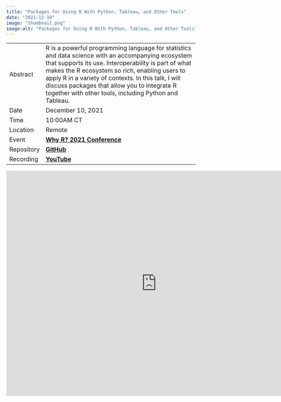 ```yaml
---
title: "Packages for Using R With Python, Tableau, and Other Tools"
date: "2021-12-10"
image: "thumbnail.png"
image-alt: "Packages for Using R With Python, Tableau, and Other Tools"
---
```


|            |                                                                                                                                                                                                                                                                                                                                                                             |
|------------|-----------------------------------------------------------------------------------------------------------------------------------------------------------------------------------------------------------------------------------------------------------------------------------------------------------------------------------------------------------------------------|
| Abstract   | R is a powerful programming language for statistics and data science with an accompanying ecosystem that supports its use. Interoperability is part of what makes the R ecosystem so rich, enabling users to apply R in a variety of contexts. In this talk, I will discuss packages that allow you to integrate R together with other tools, including Python and Tableau. |
| Date       | December 10, 2021                                                                                                                                                                                                                                                                                                                                                           |
| Time       | 10:00AM CT                                                                                                                                                                                                                                                                                                                                                                    |
| Location   | Remote                                                                                                                                                                                                                                                                                                                                                                      |
| Event      | [**Why R? 2021 Conference**](https://2021.whyr.pl/)                                                                                                                                                                                                                                                                                                                         |
| Repository | [**GitHub**](https://github.com/ivelasq/using-r-and-other-tools)                                                                                                                                                                                                                                                                                                            |
| Recording  | [**YouTube**](https://youtu.be/vyA2EiIz4pI)                                                                                                                                                                                                                                                                                                                                 |

<center>
<iframe src="https://docs.google.com/presentation/d/e/2PACX-1vRBl0BnhCqKTAmYeqzXZLsj7en_auyyxBc8ooWCdcZ9dIVxvFNSOqFsjf5h4-bvmt3HPF2NTw8R-4IO/embed?start=false&loop=false&delayms=3000" frameborder="0" width="800" height="600" allowfullscreen="true" mozallowfullscreen="true" webkitallowfullscreen="true"></iframe>
</center>